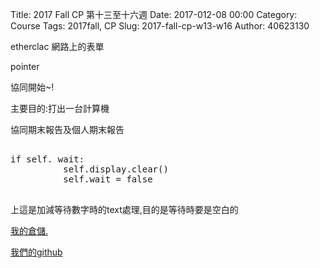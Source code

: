 Title: 2017 Fall CP 第十三至十六週
Date: 2017-012-08 00:00
Category: Course
Tags: 2017fall, CP
Slug: 2017-fall-cp-w13-w16
Author: 40623130


<!-- PELICAN_END_SUMMARY -->

etherclac 網路上的表單

pointer

協同開始~!

主要目的:打出一台計算機

協同期末報告及個人期末報告

<pre class="brush:python">

if self. wait:
          self.display.clear()
          self.wait = false
      
</pre>

上這是加減等待數字時的text處理,目的是等待時要是空白的

<a href="https://cpa.kmol.info/40623130/index">我的倉儲.</a>

<a href="https://github.com/40623130">我們的github</a>